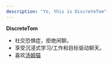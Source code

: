 ```yaml
---
description: "Yo, this is DiscreteTom"
---
```


**DiscreteTom**

- 社交恐惧症，拒绝闲聊。
- 享受沉浸式学习/工作和目标驱动聊天。
- 喜欢[汤姆猫](https://en.wikipedia.org/wiki/Tom_Cat)
